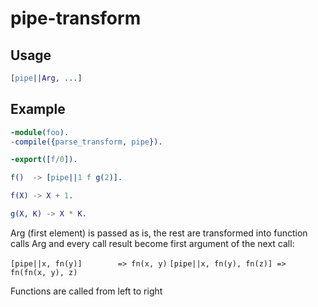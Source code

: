 # pipe-transform

## Usage

```erlang
[pipe||Arg, ...]
```
## Example

```erlang
-module(foo).
-compile({parse_transform, pipe}).

-export([f/0]).

f()  -> [pipe||1 f g(2)].

f(X) -> X + 1.

g(X, K) -> X * K.
```

Arg (first element) is passed as is, the rest are transformed into function calls
Arg and every call result become first argument of the next call:

```[pipe||x, fn(y)]        => fn(x, y)```
```[pipe||x, fn(y), fn(z)] => fn(fn(x, y), z)```

Functions are called from left to right
